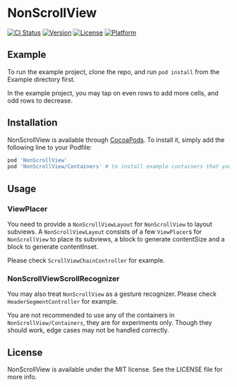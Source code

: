 # NonScrollView

[![CI Status](http://img.shields.io/travis/int123c/NonScrollView.svg?style=flat)](https://travis-ci.org/int123c/NonScrollView)
[![Version](https://img.shields.io/cocoapods/v/NonScrollView.svg?style=flat)](http://cocoapods.org/pods/NonScrollView)
[![License](https://img.shields.io/cocoapods/l/NonScrollView.svg?style=flat)](http://cocoapods.org/pods/NonScrollView)
[![Platform](https://img.shields.io/cocoapods/p/NonScrollView.svg?style=flat)](http://cocoapods.org/pods/NonScrollView)

## Example

To run the example project, clone the repo, and run `pod install` from the Example directory first.

In the example project, you may tap on even rows to add more cells, and odd rows to decrease.

## Installation

NonScrollView is available through [CocoaPods](http://cocoapods.org). To install
it, simply add the following line to your Podfile:

```ruby
pod 'NonScrollView'
pod 'NonScrollView/Containers' # to install example containers that you should never use in production
```

## Usage

### ViewPlacer

You need to provide a `NonScrollViewLayout` for `NonScrollView` to layout subviews. A `NonScrollViewLayout` consists of a few `ViewPlacer`s for `NonScrollView` to place its subviews, a block to generate contentSize and a block to generate contentInset.

Please check `ScrollViewChainController` for example.

### NonScrollViewScrollRecognizer

You may also treat `NonScrollView` as a gesture recognizer. Please check `HeaderSegmentController` for example.

You are not recommended to use any of the containers in `NonScrollView/Containers`, they are for experiments only. Though they should work, edge cases may not be handled correctly.

## License

NonScrollView is available under the MIT license. See the LICENSE file for more info.